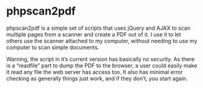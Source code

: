 phpscan2pdf
===========

phpscan2pdf is a simple set of scripts that uses jQuery and AJAX to scan multiple pages from a scanner and create a PDF out of it. I use it to let others use the scanner attached to my computer, without needing to use my computer to scan simple documents.

Warning, the script in it’s current version has basically no security. As there is a “readfile” part to dump the PDF to the browser, a user could easily make it read any file the web server has access too. It also has minimal error checking as generally things just work, and if they don’t, you start again.
